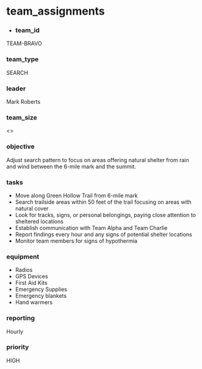 # team_assignments
- ### team_id
TEAM-BRAVO
### team_type
SEARCH
### leader
Mark Roberts
### team_size
<>
### objective
Adjust search pattern to focus on areas offering natural shelter from rain and wind between the 6-mile mark and the summit.
### tasks
- Move along Green Hollow Trail from 6-mile mark
- Search trailside areas within 50 feet of the trail focusing on areas with natural cover
- Look for tracks, signs, or personal belongings, paying close attention to sheltered locations
- Establish communication with Team Alpha and Team Charlie
- Report findings every hour and any signs of potential shelter locations
- Monitor team members for signs of hypothermia
### equipment
- Radios
- GPS Devices
- First Aid Kits
- Emergency Supplies
- Emergency blankets
- Hand warmers
### reporting
Hourly
### priority
HIGH
